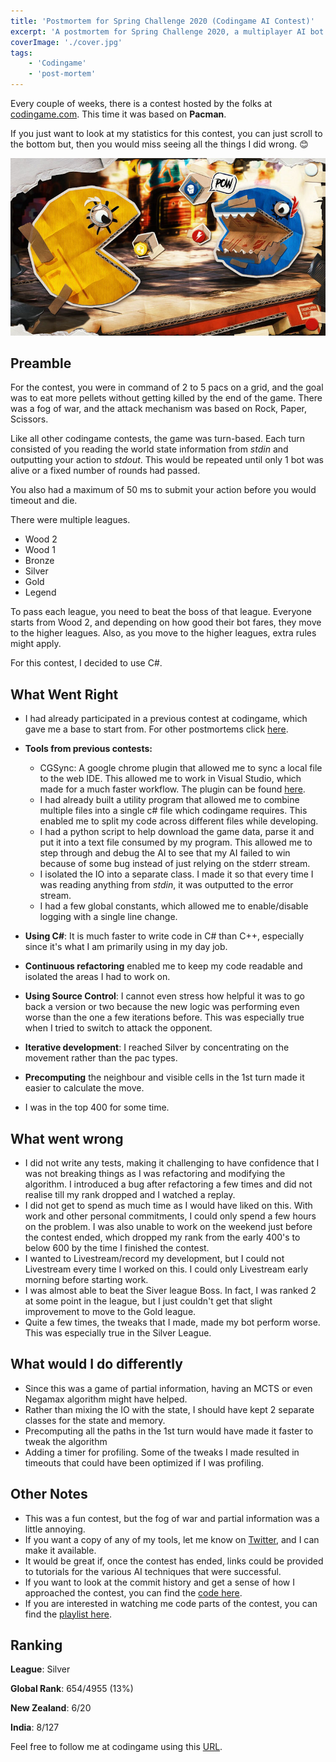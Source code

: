 ```yaml
---
title: 'Postmortem for Spring Challenge 2020 (Codingame AI Contest)'
excerpt: 'A postmortem for Spring Challenge 2020, a multiplayer AI bot contest based on Pacman held by codingame'
coverImage: './cover.jpg'
tags:
    - 'Codingame'
    - 'post-mortem'
---
```


Every couple of weeks, there is a contest hosted by the folks at [codingame.com](http://www.codingame.com). This time it was based on **Pacman**.

If you just want to look at my statistics for this contest, you can just scroll to the bottom but, then you would miss seeing all the things I did wrong. 😊

![Spring Challenge 2020](./cover.jpg)

## Preamble

For the contest, you were in command of 2 to 5 pacs on a grid, and the goal was to eat more pellets without getting killed by the end of the game. There was a fog of war, and the attack mechanism was based on Rock, Paper, Scissors.

Like all other codingame contests, the game was turn-based. Each turn consisted of you reading the world state information from _stdin_ and outputting your action to _stdout_. This would be repeated until only 1 bot was alive or a fixed number of rounds had passed.

You also had a maximum of 50 ms to submit your action before you would timeout and die.

There were multiple leagues.

-   Wood 2
-   Wood 1
-   Bronze
-   Silver
-   Gold
-   Legend

To pass each league, you need to beat the boss of that league. Everyone starts from Wood 2, and depending on how good their bot fares, they move to the higher leagues. Also, as you move to the higher leagues, extra rules might apply.

For this contest, I decided to use C#.

## What Went Right

-   I had already participated in a previous contest at codingame, which gave me a base to start from. For other postmortems click [here](/tags/codingame).

-   **Tools from previous contests:**
    -   CGSync: A google chrome plugin that allowed me to sync a local file to the web IDE. This allowed me to work in Visual Studio, which made for a much faster workflow. The plugin can be found [here](https://www.codingame.com/forum/t/codingame-sync-beta/614/65).
    -   I had already built a utility program that allowed me to combine multiple files into a single c# file which codingame requires. This enabled me to split my code across different files while developing.
    -   I had a python script to help download the game data, parse it and put it into a text file consumed by my program. This allowed me to step through and debug the AI to see that my AI failed to win because of some bug instead of just relying on the stderr stream.
    -   I isolated the IO into a separate class. I made it so that every time I was reading anything from _stdin_, it was outputted to the error stream.
    -   I had a few global constants, which allowed me to enable/disable logging with a single line change.
-   **Using C#**: It is much faster to write code in C# than C++, especially since it's what I am primarily using in my day job.
-   **Continuous refactoring** enabled me to keep my code readable and isolated the areas I had to work on.
-   **Using Source Control**: I cannot even stress how helpful it was to go back a version or two because the new logic was performing even worse than the one a few iterations before. This was especially true when I tried to switch to attack the opponent.
-   **Iterative development**: I reached Silver by concentrating on the movement rather than the pac types.
-   **Precomputing** the neighbour and visible cells in the 1st turn made it easier to calculate the move.
-   I was in the top 400 for some time.

## What went wrong

-   I did not write any tests, making it challenging to have confidence that I was not breaking things as I was refactoring and modifying the algorithm. I introduced a bug after refactoring a few times and did not realise till my rank dropped and I watched a replay.
-   I did not get to spend as much time as I would have liked on this. With work and other personal commitments, I could only spend a few hours on the problem. I was also unable to work on the weekend just before the contest ended, which dropped my rank from the early 400's to below 600 by the time I finished the contest.
-   I wanted to Livestream/record my development, but I could not Livestream every time I worked on this. I could only Livestream early morning before starting work.
-   I was almost able to beat the Siver league Boss. In fact, I was ranked 2 at some point in the league, but I just couldn't get that slight improvement to move to the Gold league.
-   Quite a few times, the tweaks that I made, made my bot perform worse. This was especially true in the Silver League.

## What would I do differently

-   Since this was a game of partial information, having an MCTS or even Negamax algorithm might have helped.
-   Rather than mixing the IO with the state, I should have kept 2 separate classes for the state and memory.
-   Precomputing all the paths in the 1st turn would have made it faster to tweak the algorithm
-   Adding a timer for profiling. Some of the tweaks I made resulted in timeouts that could have been optimized if I was profiling.

## Other Notes

-   This was a fun contest, but the fog of war and partial information was a little annoying.
-   If you want a copy of any of my tools, let me know on [Twitter](https://twitter.com/ankur_sheel/status/1263342317894656000), and I can make it available.
-   It would be great if, once the contest has ended, links could be provided to tutorials for the various AI techniques that were successful.
-   If you want to look at the commit history and get a sense of how I approached the contest, you can find the [code here](https://github.com/AnkurSheel/codingame/tree/JoinThePac).
-   If you are interested in watching me code parts of the contest, you can find the [playlist here](https://www.youtube.com/playlist?list=PLyHMMEg7mqQ5IDIgrxixQwdOD5JjcjmuC).

## Ranking

**League**: Silver

**Global Rank**: 654/4955 (13%)

**New Zealand**: 6/20

**India**: 8/127

Feel free to follow me at codingame using this [URL](https://www.codingame.com/servlet/urlinvite?u=1506970).
